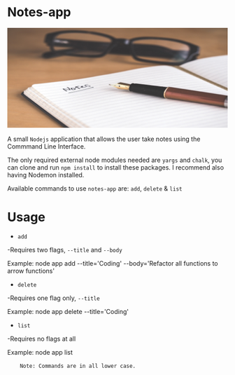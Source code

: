 # Notes-app 
![image of note and pen](note.jpg)

A small ```Nodejs``` application that allows the user take notes using the Commmand Line Interface.

The only required external node modules needed are ```yargs``` and ```chalk```, you can clone and run ```npm install``` to install these packages. I recommend also having Nodemon installed.

Available commands to use ```notes-app``` are: ```add```, ```delete``` & ```list```

# Usage

* ```add```

-Requires two flags, ```--title``` and ```--body```

Example: node app add --title='Coding' --body='Refactor all functions to arrow functions'

* ```delete```

-Requires one flag only, ```--title```

Example: node app delete --title='Coding'

* ```list```

-Requires no flags at all

Example: node app list

        Note: Commands are in all lower case.
